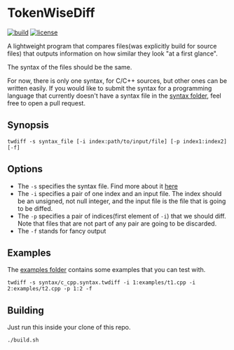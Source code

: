 # TokenWiseDiff
[![build](https://github.com/NonNullDinu/twdiff/workflows/build/badge.svg)](#)
[![license](https://img.shields.io/badge/license-MIT-blue)](LICENSE)

A lightweight program that compares files(was explicitly build for source files) that outputs information on how similar they look "at a first glance".

The syntax of the files should be the same.

For now, there is only one syntax, for C/C++ sources, but other ones can be written easily.
If you would like to submit the syntax for a programming language that currently doesn't have a syntax file in the [syntax folder](syntax),
feel free to open a pull request.
## Synopsis
```
twdiff -s syntax_file [-i index:path/to/input/file] [-p index1:index2] [-f]
```
## Options
- The `-s` specifies the syntax file. Find more about it 
    [here](SYNTAX_FILE.md)
- The `-i` specifies a pair of one index and an input file.
    The index should be an unsigned, not null integer,
    and the input file is the file that is going to be diffed.
- The `-p` specifies a pair of indices(first element of `-i`)
    that we should diff. Note that files that are not part of
    any pair are going to be discarded.
- The `-f` stands for fancy output

## Examples
The [examples folder](examples) contains some examples that you can test with.

```shell script
twdiff -s syntax/c_cpp.syntax.twdiff -i 1:examples/t1.cpp -i 2:examples/t2.cpp -p 1:2 -f
```

## Building
Just run this inside your clone of this repo.
```shell script
./build.sh
```
